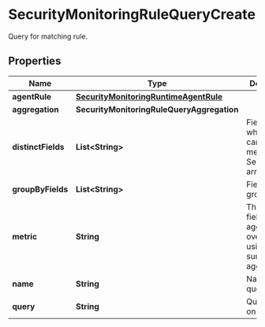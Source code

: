 

# SecurityMonitoringRuleQueryCreate

Query for matching rule.

## Properties

Name | Type | Description | Notes
------------ | ------------- | ------------- | -------------
**agentRule** | [**SecurityMonitoringRuntimeAgentRule**](SecurityMonitoringRuntimeAgentRule.md) |  |  [optional]
**aggregation** | **SecurityMonitoringRuleQueryAggregation** |  |  [optional]
**distinctFields** | **List&lt;String&gt;** | Field for which the cardinality is measured. Sent as an array. |  [optional]
**groupByFields** | **List&lt;String&gt;** | Fields to group by. |  [optional]
**metric** | **String** | The target field to aggregate over when using the sum or max aggregations. |  [optional]
**name** | **String** | Name of the query. |  [optional]
**query** | **String** | Query to run on logs. | 



